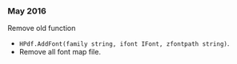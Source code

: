 ### May 2016

Remove old function
- ```HPdf.AddFont(family string, ifont IFont, zfontpath string)```.
- Remove all font map file.
